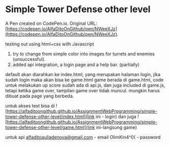 # Simple Tower Defense other level

A Pen created on CodePen.io. Original URL: [https://codepen.io/AlfaDitoOnGithub/pen/NWeeXJz](https://codepen.io/AlfaDitoOnGithub/pen/NWeeXJz).

testing out using html+css with Javascript

1. try to change from simple color into images for turrets and enemies (unsuccessful).
2. added api integration, a login page and a help bar. (partially)

default akan diarahkan ke index.html, yang merupakan halaman login, jika sudah login maka akan bisa ke game.html
game berada di game.html, code untuk melakukan up score sudah ada di api.js, dan juga included di game.js, tetapi ketika game over, tampilan game over tidak muncul. mungkin harus dibuat pada page yang berbeda.

untuk akses test bisa di ![https://alfaditoongithub.github.io/AssignmentWebProgramming/simple-tower-defense-other-level/index.html](link ini - login)
dan juga ![https://alfaditoongithub.github.io/AssignmentWebProgramming/simple-tower-defense-other-level/game.html](link ini-langsung game)

untuk api
alfaditoauliadenova@gmail.com - email
OlimKin4^0( - password